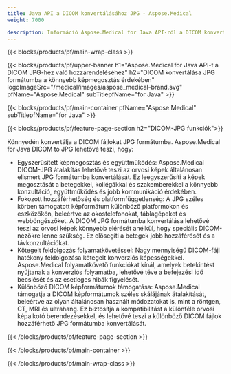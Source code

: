 ```yaml
---
title: Java API a DICOM konvertálásához JPG - Aspose.Medical
weight: 7000

description: Információ Aspose.Medical for Java API-ról a DICOM konvertálásához JPG
---
```


{{< blocks/products/pf/main-wrap-class >}}

{{< blocks/products/pf/upper-banner h1="Aspose.Medical for Java API-t a DICOM JPG-hez való hozzárendeléséhez" h2="DICOM konvertálása JPG formátumba a könnyebb képmegosztás érdekében" logoImageSrc="/medical/images/aspose_medical-brand.svg" pfName="Aspose.Medical" subTitlepfName="for Java" >}}

{{< blocks/products/pf/main-container pfName="Aspose.Medical" subTitlepfName="for Java" >}}

{{< blocks/products/pf/feature-page-section h2="DICOM-JPG funkciók">}}

<p>Könnyedén konvertálja a DICOM fájlokat JPG formátumba. Aspose.Medical for Java DICOM to JPG lehetővé teszi, hogy:</p>

<ul>
<li>Egyszerűsített képmegosztás és együttműködés: Aspose.Medical DICOM-JPG átalakítás lehetővé teszi az orvosi képek általánosan elismert JPG formátumba konvertálását. Ez leegyszerűsíti a képek megosztását a betegekkel, kollégákkal és szakemberekkel a könnyebb konzultáció, együttműködés és jobb kommunikáció érdekében.</li>
<li>Fokozott hozzáférhetőség és platformfüggetlenség: A JPG széles körben támogatott képformátum különböző platformokon és eszközökön, beleértve az okostelefonokat, táblagépeket és webböngészőket. A DICOM JPG formátumba konvertálása lehetővé teszi az orvosi képek könnyebb elérését anélkül, hogy speciális DICOM-nézőkre lenne szükség. Ez elősegíti a betegek jobb hozzáférését és a távkonzultációkat.</li>
<li>Kötegelt feldolgozás folyamatkövetéssel: Nagy mennyiségű DICOM-fájl hatékony feldolgozása kötegelt konverziós képességekkel. Aspose.Medical folyamatkövető funkciókat kínál, amelyek betekintést nyújtanak a konverziós folyamatba, lehetővé téve a befejezési idő becslését és az esetleges hibák figyelését.</li>
<li>Különböző DICOM képformátumok támogatása: Aspose.Medical támogatja a DICOM képformátumok széles skálájának átalakítását, beleértve az olyan általánosan használt módozatokat is, mint a röntgen, CT, MRI és ultrahang. Ez biztosítja a kompatibilitást a különféle orvosi képalkotó berendezésekkel, és lehetővé teszi a különböző DICOM fájlok hozzáférhető JPG formátumba konvertálását.</li>
</ul>

{{< /blocks/products/pf/feature-page-section >}}

{{< /blocks/products/pf/main-container >}}

{{< /blocks/products/pf/main-wrap-class >}}